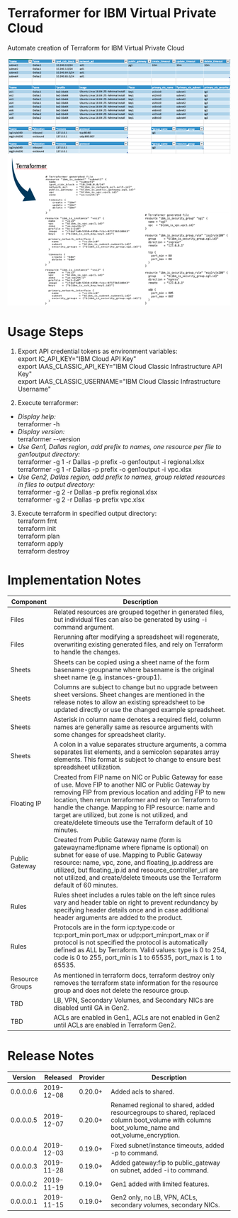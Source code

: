 # Terraformer for IBM Virtual Private Cloud

Automate creation of Terraform for IBM Virtual Private Cloud

![TerraformerExample](/images/terraformerexample.png)

# Usage Steps

1. Export API credential tokens as environment variables:\
export IC_API_KEY="IBM Cloud API Key"\
export IAAS_CLASSIC_API_KEY="IBM Cloud Classic Infrastructure API Key"\
export IAAS_CLASSIC_USERNAME="IBM Cloud Classic Infrastructure Username"

2. Execute terraformer:
- *Display help:*\
terraformer -h
- *Display version:*\
terraformer --version
- *Use Gen1, Dallas region, add prefix to names, one resource per file to gen1output directory:*\
terraformer -g 1 -r Dallas -p prefix -o gen1output -i regional.xlsx\
terraformer -g 1 -r Dallas -p prefix -o gen1output -i vpc.xlsx
- *Use Gen2, Dallas region, add prefix to names, group related resources in files to output directory:*\
terraformer -g 2 -r Dallas -p prefix regional.xlsx\
terraformer -g 2 -r Dallas -p prefix vpc.xlsx

3. Execute terraform in specified output directory:\
terraform fmt\
terraform init\
terraform plan\
terraform apply\
terraform destroy
 
# Implementation Notes

| Component | Description |
| --- | --- |
| Files | Related resources are grouped together in generated files, but individual files can also be generated by using -i command argument. |
| Files | Rerunning after modifying a spreadsheet will regenerate, overwriting existing generated files, and rely on Terraform to handle the changes. |
| Sheets | Sheets can be copied using a sheet name of the form basename-groupname where basename is the original sheet name (e.g. instances-group1). |
| Sheets | Columns are subject to change but no upgrade between sheet versions. Sheet changes are mentioned in the release notes to allow an existing spreadsheet to be updated directly or use the changed example spreadsheet. |
| Sheets | Asterisk in column name denotes a required field, column names are generally same as resource arguments with some changes for spreadsheet clarity.
| Sheets | A colon in a value separates structure arguments, a comma separates list elements, and a semicolon separates array elements.  This format is subject to change to ensure best spreadsheet utilization.
| Floating IP | Created from FIP name on NIC or Public Gateway for ease of use.  Move FIP to another NIC or Public Gateway by removing FIP from previous location and adding FIP to new location, then rerun terraformer and rely on Terraform to handle the change.  Mapping to FIP resource: name and target are utilized, but zone is not utilized, and create/delete timeouts use the Terraform default of 10 minutes. |
| Public Gateway | Created from Public Gateway name (form is gatewayname:fipname where fipname is optional) on subnet for ease of use.  Mapping to Public Gateway resource: name, vpc, zone, and floating_ip.address are utilized, but floating_ip.id and resource_controller_url are not utilized, and create/delete timeouts use the Terraform default of 60 minutes. |
| Rules | Rules sheet includes a rules table on the left since rules vary and header table on right to prevent redundancy by specifying header details once and in case additional header arguments are added to the product. |
| Rules | Protocols are in the form icp:type:code or tcp:port_min:port_max or udp:port_min:port_max or if protocol is not specified the protocol is automatically defined as ALL by Terraform. Valid values: type is 0 to 254, code is 0 to 255, port_min is 1 to 65535, port_max is 1 to 65535. |
| Resource Groups | As mentioned in terraform docs, terraform destroy only removes the terraform state information for the resource group and does not delete the resource group.
| TBD | LB, VPN, Secondary Volumes, and Secondary NICs are disabled until GA in Gen2. |
| TBD | ACLs are enabled in Gen1, ACLs are not enabled in Gen2 until ACLs are enabled in Terraform Gen2. |

# Release Notes

| Version | Released | Provider | Description |
| --- | --- | --- | --- |
| 0.0.0.0.6 | 2019-12-08 | 0.20.0+ | Added acls to shared.  |
| 0.0.0.0.5 | 2019-12-07 | 0.20.0+ | Renamed regional to shared, added resourcegroups to shared, replaced column boot_volume with columns boot_volume_name and oot_volume_encryption. |
| 0.0.0.0.4 | 2019-12-03 | 0.19.0+ | Fixed subnet/instance timeouts, added -p to command. |
| 0.0.0.0.3 | 2019-11-28 | 0.19.0+ | Added gateway:fip to public_gateway on subnet, added -i to command. |
| 0.0.0.0.2 | 2019-11-19 | 0.19.0+ | Gen1 added with limited features. |
| 0.0.0.0.1 | 2019-11-15 | 0.19.0+ | Gen2 only, no LB, VPN, ACLs, secondary volumes, secondary NICs. |
